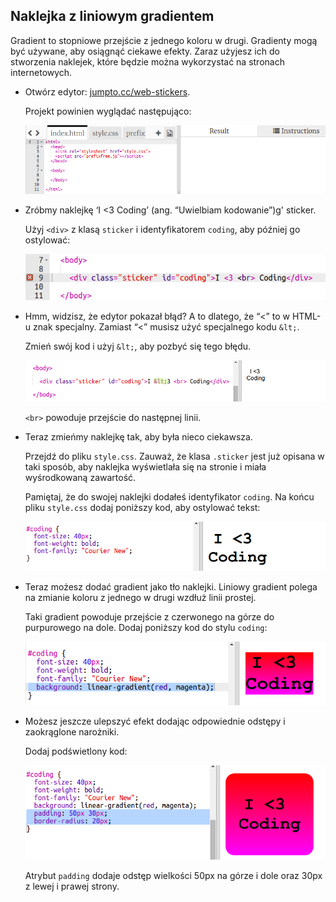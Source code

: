 ## Naklejka z liniowym gradientem

Gradient to stopniowe przejście z jednego koloru w drugi. Gradienty mogą być używane, aby osiągnąć ciekawe efekty. Zaraz użyjesz ich do stworzenia naklejek, które będzie można wykorzystać na stronach internetowych.

+ Otwórz edytor: <a href="http://jumpto.cc/web-stickers" target="_blank">jumpto.cc/web-stickers</a>.
    
    Projekt powinien wyglądać następująco:
    
    ![screenshot](images/stickers-starter.png)

+ Zróbmy naklejkę ‘I <3 Coding’ (ang. “Uwielbiam kodowanie”)g' sticker.
    
    Użyj `<div>` z klasą `sticker` i identyfikatorem `coding`, aby później go ostylować:
    
    ![screenshot](images/stickers-coding-error.png)

+ Hmm, widzisz, że edytor pokazał błąd? A to dlatego, że “<” to w HTML-u znak specjalny. Zamiast “<” musisz użyć specjalnego kodu `&lt;`.
    
    Zmień swój kod i użyj `&lt;`, aby pozbyć się tego błędu.
    
    ![screenshot](images/stickers-coding-fixed.png)
    
    `<br>` powoduje przejście do następnej linii.

+ Teraz zmieńmy naklejkę tak, aby była nieco ciekawsza.
    
    Przejdź do pliku `style.css`. Zauważ, że klasa `.sticker` jest już opisana w taki sposób, aby naklejka wyświetlała się na stronie i miała wyśrodkowaną zawartość.
    
    Pamiętaj, że do swojej naklejki dodałeś identyfikator `coding`. Na końcu pliku `style.css` dodaj poniższy kod, aby ostylować tekst:
    
    ![screenshot](images/stickers-coding-font.png)

+ Teraz możesz dodać gradient jako tło naklejki. Liniowy gradient polega na zmianie koloru z jednego w drugi wzdłuż linii prostej.
    
    Taki gradient powoduje przejście z czerwonego na górze do purpurowego na dole. Dodaj poniższy kod do stylu `coding`:
    
    ![screenshot](images/stickers-coding-gradient.png)

+ Możesz jeszcze ulepszyć efekt dodając odpowiednie odstępy i zaokrąglone narożniki.
    
    Dodaj podświetlony kod:
    
    ![screenshot](images/stickers-coding-padding.png)
    
    Atrybut `padding` dodaje odstęp wielkości 50px na górze i dole oraz 30px z lewej i prawej strony.